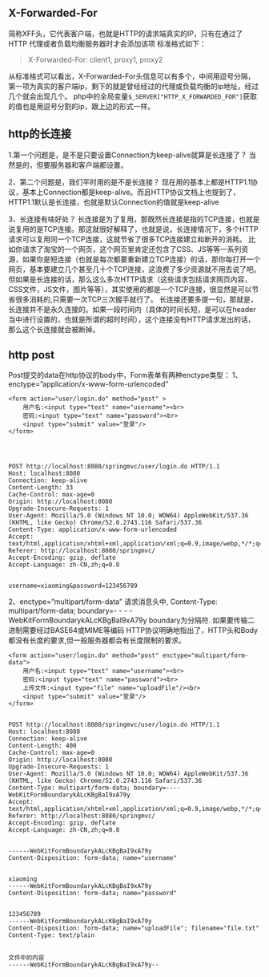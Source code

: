 ## X-Forwarded-For
简称XFF头，它代表客户端，也就是HTTP的请求端真实的IP，只有在通过了HTTP 代理或者负载均衡服务器时才会添加该项
标准格式如下：
> X-Forwarded-For: client1, proxy1, proxy2




从标准格式可以看出，X-Forwarded-For头信息可以有多个，中间用逗号分隔，第一项为真实的客户端ip，剩下的就是曾经经过的代理或负载均衡的ip地址，经过几个就会出现几个。
php中的全局变量`$_SERVER["HTTP_X_FORWARDED_FOR"]`获取的值也是用逗号分割的ip，跟上边的形式一样。




## http的长连接
1.第一个问题是，是不是只要设置Connection为keep-alive就算是长连接了？
当然是的，但要服务器和客户端都设置。


2、第二个问题是，我们平时用的是不是长连接？
现在用的基本上都是HTTP1.1协议，基本上Connection都是keep-alive。而且HTTP协议文档上也提到了，HTTP1.1默认是长连接，也就是默认Connection的值就是keep-alive


3、长连接有啥好处？
长连接是为了复用，那既然长连接是指的TCP连接，也就是说复用的是TCP连接。那这就很好解释了，也就是说，长连接情况下，多个HTTP请求可以复用同一个TCP连接，这就节省了很多TCP连接建立和断开的消耗。
比如你请求了淘宝的一个网页，这个网页里肯定还包含了CSS、JS等等一系列资源，如果你是短连接（也就是每次都要重新建立TCP连接）的话，那你每打开一个网页，基本要建立几个甚至几十个TCP连接，这浪费了多少资源就不用去说了吧。
但如果是长连接的话，那么这么多次HTTP请求（这些请求包括请求网页内容，CSS文件，JS文件，图片等等），其实使用的都是一个TCP连接，很显然是可以节省很多消耗的,只需要一次TCP三次握手就行了。
长连接还要多提一句，那就是，长连接并不是永久连接的。如果一段时间内（具体的时间长短，是可以在header当中进行设置的，也就是所谓的超时时间），这个连接没有HTTP请求发出的话，那么这个长连接就会被断掉。




## http post
Post提交的data在http协议的body中，Form表单有两种enctype类型：
1、enctype=”application/x-www-form-urlencoded”
```
<form action="user/login.do" method="post" >  
    用户名:<input type="text" name="username"><br>  
    密码:<input type="text" name="password"><br>  
    <input type="submit" value="登录"/>  
</form> 




POST http://localhost:8080/springmvc/user/login.do HTTP/1.1  
Host: localhost:8080  
Connection: keep-alive  
Content-Length: 33  
Cache-Control: max-age=0  
Origin: http://localhost:8080  
Upgrade-Insecure-Requests: 1  
User-Agent: Mozilla/5.0 (Windows NT 10.0; WOW64) AppleWebKit/537.36 (KHTML, like Gecko) Chrome/52.0.2743.116 Safari/537.36  
Content-Type: application/x-www-form-urlencoded  
Accept: text/html,application/xhtml+xml,application/xml;q=0.9,image/webp,*/*;q=0.8  
Referer: http://localhost:8080/springmvc/  
Accept-Encoding: gzip, deflate  
Accept-Language: zh-CN,zh;q=0.8  


username=xiaoming&password=123456789  
```
2、enctype=”multipart/form-data”
请求消息头中, Content-Type: multipart/form-data; boundary=- - - -WebKitFormBoundarykALcKBgBaI9xA79y
boundary为分隔符.
如果要传输二进制需要经过BASE64或MIME等编码
HTTP协议明确地指出了，HTTP头和Body都没有长度的要求,但一般服务器都会有长度限制的要求。
```
<form action="user/login.do" method="post" enctype="multipart/form-data">  
    用户名:<input type="text" name="username"><br>  
    密码:<input type="text" name="password"><br>  
    上传文件:<input type="file" name="uploadFile"/><br>  
    <input type="submit" value="登录"/>  
</form>  


POST http://localhost:8080/springmvc/user/login.do HTTP/1.1  
Host: localhost:8080  
Connection: keep-alive  
Content-Length: 400  
Cache-Control: max-age=0  
Origin: http://localhost:8080  
Upgrade-Insecure-Requests: 1  
User-Agent: Mozilla/5.0 (Windows NT 10.0; WOW64) AppleWebKit/537.36 (KHTML, like Gecko) Chrome/52.0.2743.116 Safari/537.36  
Content-Type: multipart/form-data; boundary=----WebKitFormBoundarykALcKBgBaI9xA79y  
Accept: text/html,application/xhtml+xml,application/xml;q=0.9,image/webp,*/*;q=0.8  
Referer: http://localhost:8080/springmvc/  
Accept-Encoding: gzip, deflate  
Accept-Language: zh-CN,zh;q=0.8  


------WebKitFormBoundarykALcKBgBaI9xA79y  
Content-Disposition: form-data; name="username"  


xiaoming 
------WebKitFormBoundarykALcKBgBaI9xA79y  
Content-Disposition: form-data; name="password"  


123456789  
------WebKitFormBoundarykALcKBgBaI9xA79y  
Content-Disposition: form-data; name="uploadFile"; filename="file.txt"  
Content-Type: text/plain  


文件中的内容       
------WebKitFormBoundarykALcKBgBaI9xA79y--  
```



